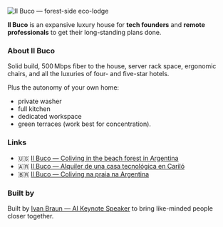 ![Il Buco — forest-side eco-lodge](/photo/exterior/exterior1.jpg)

**Il Buco** is an expansive luxury house for **tech founders** and **remote professionals** to get their long-standing plans done. 

### About Il Buco

Solid build, 500 Mbps fiber to the house, server rack space, ergonomic chairs, and all the luxuries of four- and five-star hotels. 

Plus the autonomy of your own home: 
- private washer
- full kitchen
- dedicated workspace
- green terraces (work best for concentration).

### Links

- 🇺🇸 [Il Buco — Coliving in the beach forest in Argentina](https://ilbuco.com.ar/)
- 🇦🇷 [Il Buco — Alquiler de una casa tecnológica en Cariló](https://ilbuco.com.ar/es)
- 🇧🇷 [Il Buco — Coliving na praia na Argentina](https://ilbuco.com.ar/pt)

### Built by

Built by [Ivan Braun — AI Keynote Speaker](https://aiandtractors.com) to bring like-minded people closer together.
